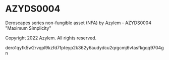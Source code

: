 # AZYDS0004
Deroscapes series non-fungible asset (NFA) by Azylem - AZYDS0004 "Maximum Simplicity"

Copyright 2022 Azylem. All rights reserved.

dero1qyfk5w2rvqpl9kzfd7fpteyp2k362y6audydcu2qrgcmj6vtasfkgqq9704gn
